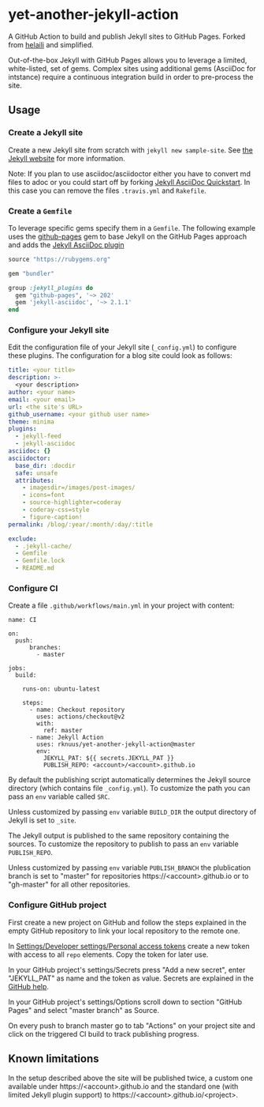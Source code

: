 # yet-another-jekyll-action
A GitHub Action to build and publish Jekyll sites to GitHub Pages. Forked from [helaili](https://github.com/helaili/jekyll-action) and simplified.

Out-of-the-box Jekyll with GitHub Pages allows you to leverage a limited, white-listed, set of gems. Complex sites using additional gems (AsciiDoc for intstance) require a continuous integration build in order to pre-process the site.

## Usage

### Create a Jekyll site
Create a new Jekyll site from scratch with `jekyll new sample-site`. See [the Jekyll website](https://jekyllrb.com/) for more information.

Note: If you plan to use asciidoc/asciidoctor either you have to convert md files to adoc or you could start off by forking [Jekyll AsciiDoc Quickstart](https://github.com/asciidoctor/jekyll-asciidoc-quickstart). In this case you can remove the files `.travis.yml` and `Rakefile`.

### Create a `Gemfile`
To leverage specific gems specify them in a `Gemfile`. The following example uses the [github-pages](https://github.com/github/pages-gem) gem to base Jekyll on the GitHub Pages approach and adds the [Jekyll AsciiDoc plugin](https://github.com/asciidoctor/jekyll-asciidoc)

```Ruby
source "https://rubygems.org"

gem "bundler"

group :jekyll_plugins do
  gem "github-pages", '~> 202'
  gem 'jekyll-asciidoc', '~> 2.1.1'
end
```

### Configure your Jekyll site
Edit the configuration file of your Jekyll site (`_config.yml`) to configure these plugins. The configuration for a blog site could look as follows:

```yaml
title: <your title>
description: >-
  <your description>
author: <your name>
email: <your email>
url: <the site's URL>
github_username: <your github user name>
theme: minima
plugins:
  - jekyll-feed
  - jekyll-asciidoc
asciidoc: {}
asciidoctor:
  base_dir: :docdir
  safe: unsafe
  attributes:
    - imagesdir=/images/post-images/
    - icons=font
    - source-highlighter=coderay
    - coderay-css=style
    - figure-caption!
permalink: /blog/:year/:month/:day/:title

exclude:
  - .jekyll-cache/
  - Gemfile
  - Gemfile.lock
  - README.md
```

### Configure CI
Create a file `.github/workflows/main.yml` in your project with content:
```
name: CI

on:
  push:
      branches:
        - master

jobs:
  build:

    runs-on: ubuntu-latest

    steps:
      - name: Checkout repository
        uses: actions/checkout@v2
        with:
          ref: master
      - name: Jekyll Action
        uses: rknuus/yet-another-jekyll-action@master
        env:
          JEKYLL_PAT: ${{ secrets.JEKYLL_PAT }}
          PUBLISH_REPO: <account>/<account>.github.io
```

By default the publishing script automatically determines the Jekyll source directory (which contains file `_config.yml`). To customize the path you can pass an `env` variable called `SRC`.

Unless customized by passing `env` variable `BUILD_DIR` the output directory of Jekyll is set to `_site`.

The Jekyll output is published to the same repository containing the sources. To customize the repository to publish to pass an `env` variable `PUBLISH_REPO`.

Unless customized by passing `env` variable `PUBLISH_BRANCH` the plublication branch is set to "master" for repositories https://&lt;account&gt;.github.io or to "gh-master" for all other repositories.

### Configure GitHub project
First create a new project on GitHub and follow the steps explained in the empty GitHub repository to link your local repository to the remote one.

In [Settings/Developer settings/Personal access tokens](https://github.com/settings/tokens) create a new token with access to all `repo` elements. Copy the token for later use.

In your GitHub project's settings/Secrets press "Add a new secret", enter "JEKYLL_PAT" as name and the token as value. Secrets are explained in the [GitHub help](https://help.github.com/en/actions/automating-your-workflow-with-github-actions/creating-and-using-encrypted-secrets).

In your GitHub project's settings/Options scroll down to section "GitHub Pages" and select "master branch" as Source.

On every push to branch master go to tab "Actions" on your project site and click on the triggered CI build to track publishing progress.

## Known limitations
In the setup described above the site will be published twice, a custom one available under https://&lt;account&gt;.github.io and the standard one (with limited Jekyll plugin support) to https://&lt;account&gt;.github.io/&lt;project&gt;.
